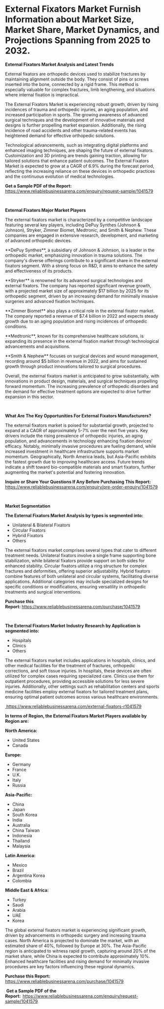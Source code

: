 <p><h1>External Fixators Market Furnish Information about Market Size, Market Share, Market Dynamics, and Projections Spanning from 2025 to 2032.</h1></p><p><strong>External Fixators Market Analysis and Latest Trends</strong></p>
<p><p>External fixators are orthopedic devices used to stabilize fractures by maintaining alignment outside the body. They consist of pins or screws inserted into the bone, connected by a rigid frame. This method is especially valuable for complex fractures, limb lengthening, and situations where internal fixation is impractical.</p><p>The External Fixators Market is experiencing robust growth, driven by rising incidences of trauma and orthopedic injuries, an aging population, and increased participation in sports. The growing awareness of advanced surgical techniques and the development of innovative materials and designs is further propelling market expansion. Additionally, the rising incidence of road accidents and other trauma-related events has heightened demand for effective orthopedic solutions.</p><p>Technological advancements, such as integrating digital platforms and enhanced imaging techniques, are shaping the future of external fixators. Customization and 3D printing are trends gaining traction, allowing for tailored solutions that enhance patient outcomes. The External Fixators Market is expected to grow at a CAGR of 6.9% during the forecast period, reflecting the increasing reliance on these devices in orthopedic practices and the continuous evolution of medical technologies.</p></p>
<p><strong>Get a Sample PDF of the Report:&nbsp;</strong> <a href="https://www.reliablebusinessarena.com/enquiry/request-sample/1041579?utm_campaign=3042&utm_medium=2&utm_source=Github&utm_content=ia&utm_term=13042025&utm_id=external-fixators">https://www.reliablebusinessarena.com/enquiry/request-sample/1041579</a></p>
<p>&nbsp;</p>
<p><strong>External Fixators Major Market Players</strong></p>
<p><p>The external fixators market is characterized by a competitive landscape featuring several key players, including DePuy Synthes (Johnson & Johnson), Stryker, Zimmer Biomet, Medtronic, and Smith & Nephew. These companies are engaged in extensive research, development, and marketing of advanced orthopedic devices.</p><p>**DePuy Synthes**, a subsidiary of Johnson & Johnson, is a leader in the orthopedic market, emphasizing innovation in trauma solutions. The company's diverse offerings contribute to a significant share in the external fixators segment. With a strong focus on R&D, it aims to enhance the safety and effectiveness of its products. </p><p>**Stryker** is renowned for its advanced surgical technologies and external fixators. The company has reported significant revenue growth, with a projected market size of approximately $17 billion by 2025 for its orthopedic segment, driven by an increasing demand for minimally invasive surgeries and advanced fixation techniques.</p><p>**Zimmer Biomet** also plays a critical role in the external fixator market. The company reported a revenue of $7.4 billion in 2022 and expects steady growth due to an aging population and rising incidences of orthopedic conditions. </p><p>**Medtronic**, known for its comprehensive healthcare solutions, is expanding its presence in the external fixation market through technological advancements and acquisitions.</p><p>**Smith & Nephew** focuses on surgical devices and wound management, recording around $5 billion in revenue in 2022, and aims for sustained growth through product innovations tailored to surgical procedures.</p><p>Overall, the external fixators market is anticipated to grow substantially, with innovations in product design, materials, and surgical techniques propelling forward momentum. The increasing prevalence of orthopedic disorders and the demand for effective treatment options are expected to drive further expansion in this sector.</p></p>
<p>&nbsp;</p>
<p><strong>What Are The Key Opportunities For External Fixators Manufacturers?</strong></p>
<p><p>The external fixators market is poised for substantial growth, projected to expand at a CAGR of approximately 5-7% over the next five years. Key drivers include the rising prevalence of orthopedic injuries, an aging population, and advancements in technology enhancing fixation devices' efficacy. Notably, minimally invasive procedures are fueling demand, while increased investment in healthcare infrastructure supports market momentum. Geographically, North America leads, but Asia-Pacific exhibits the fastest growth due to improving healthcare access. Future trends indicate a shift toward bio-compatible materials and smart fixators, further augmenting the market's potential and fostering innovation.</p></p>
<p><strong>Inquire or Share Your Questions If Any Before Purchasing This Report:</strong> <a href="https://www.reliablebusinessarena.com/enquiry/pre-order-enquiry/1041579?utm_campaign=3042&utm_medium=2&utm_source=Github&utm_content=ia&utm_term=13042025&utm_id=external-fixators">https://www.reliablebusinessarena.com/enquiry/pre-order-enquiry/1041579</a></p>
<p>&nbsp;</p>
<p><strong>Market Segmentation</strong></p>
<p><strong>The External Fixators Market Analysis by types is segmented into:</strong></p>
<p><ul><li>Unilateral & Bilateral Fixators</li><li>Circular Fixators</li><li>Hybrid Fixators</li><li>Others</li></ul></p>
<p><p>The external fixators market comprises several types that cater to different treatment needs. Unilateral fixators involve a single frame supporting bone stabilization, while bilateral fixators provide support on both sides for enhanced stability. Circular fixators utilize a ring structure for complex fractures and deformities, offering superior adjustability. Hybrid fixators combine features of both unilateral and circular systems, facilitating diverse applications. Additional categories may include specialized designs for specific conditions or modifications, ensuring versatility in orthopedic treatments and surgical interventions.</p></p>
<p><strong>Purchase this Report:&nbsp;</strong><a href="https://www.reliablebusinessarena.com/purchase/1041579?utm_campaign=3042&utm_medium=2&utm_source=Github&utm_content=ia&utm_term=13042025&utm_id=external-fixators">https://www.reliablebusinessarena.com/purchase/1041579</a></p>
<p>&nbsp;</p>
<p><strong>The External Fixators Market Industry Research by Application is segmented into:</strong></p>
<p><ul><li>Hospitals</li><li>Clinics</li><li>Others</li></ul></p>
<p><p>The external fixators market includes applications in hospitals, clinics, and other medical facilities for the treatment of fractures, orthopedic corrections, and soft tissue injuries. In hospitals, these devices are often utilized for complex cases requiring specialized care. Clinics use them for outpatient procedures, providing accessible solutions for less severe injuries. Additionally, other settings such as rehabilitation centers and sports medicine facilities employ external fixators for tailored treatment plans, ensuring optimal patient outcomes across various healthcare environments.</p></p>
<p><a href="https://www.reliablebusinessarena.com/external-fixators-r1041579?utm_campaign=3042&utm_medium=2&utm_source=Github&utm_content=ia&utm_term=13042025&utm_id=external-fixators">&nbsp;https://www.reliablebusinessarena.com/external-fixators-r1041579</a></p>
<p><strong>In terms of Region, the External Fixators Market Players available by Region are:</strong></p>
<p>
    <p> <strong> North America: </strong>
        <ul>
            <li>United States</li>
            <li>Canada</li>
        </ul>
        </p> 
    <p> <strong> Europe: </strong>
        <ul>
            <li>Germany</li>
            <li>France</li>
            <li>U.K.</li>
            <li>Italy</li>
            <li>Russia</li>
        </ul>
        </p> 
    <p> <strong> Asia-Pacific: </strong>
        <ul>
            <li>China</li>
            <li>Japan</li>
            <li>South Korea</li>
            <li>India</li>
            <li>Australia</li>
            <li>China Taiwan</li>
            <li>Indonesia</li>
            <li>Thailand</li>
            <li>Malaysia</li>
        </ul>
        </p> 
    <p> <strong> Latin America: </strong>
        <ul>
            <li>Mexico</li>
            <li>Brazil</li>
            <li>Argentina Korea</li>
            <li>Colombia</li>
        </ul>
        </p> 
    <p> <strong> Middle East & Africa: </strong>
        <ul>
            <li>Turkey</li>
            <li>Saudi</li>
            <li>Arabia</li>
            <li>UAE</li>
            <li>Korea</li>
        </ul>
    </p>
    </p>
<p><p>The global external fixators market is experiencing significant growth, driven by advancements in orthopedic surgery and increasing trauma cases. North America is projected to dominate the market, with an estimated share of 40%, followed by Europe at 30%. The Asia-Pacific region is anticipated to witness rapid growth, capturing around 20% of the market share, while China is expected to contribute approximately 10%. Enhanced healthcare facilities and rising demand for minimally invasive procedures are key factors influencing these regional dynamics.</p></p>
<p><strong>Purchase this Report: </strong><a href="https://www.reliablebusinessarena.com/purchase/1041579?utm_campaign=3042&utm_medium=2&utm_source=Github&utm_content=ia&utm_term=13042025&utm_id=external-fixators">https://www.reliablebusinessarena.com/purchase/1041579</a></p>
<p>&nbsp;<strong>Get a Sample PDF of the Report:&nbsp;&nbsp;</strong><a href="https://www.reliablebusinessarena.com/enquiry/request-sample/1041579?utm_campaign=3042&utm_medium=2&utm_source=Github&utm_content=ia&utm_term=13042025&utm_id=external-fixators">https://www.reliablebusinessarena.com/enquiry/request-sample/1041579</a></p>
<p><strong></strong></p>
<p><p></p><p></p><p></p></p>